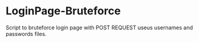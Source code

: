 # LoginPage-Bruteforce
Script to bruteforce login page with POST REQUEST useus usernames and passwords files.
